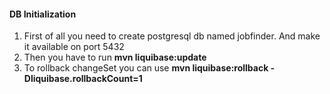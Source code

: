 #### DB Initialization
1. First of all you need to create postgresql db named jobfinder. And make it available on port 5432
2. Then you have to run **mvn liquibase:update** 
3. To rollback changeSet you can use  **mvn liquibase:rollback -Dliquibase.rollbackCount=1**

